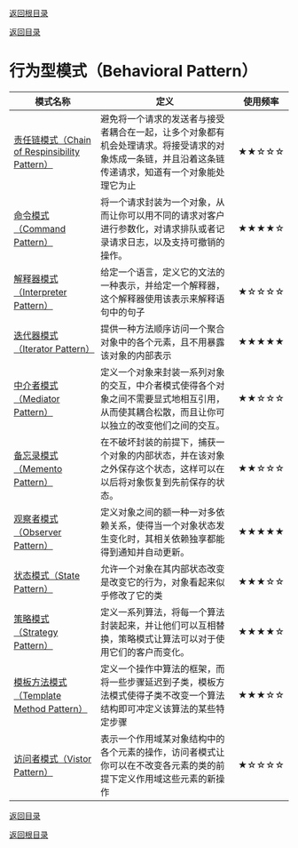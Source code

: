 [返回根目录](/README.md)

[返回目录](../README.md)

# 行为型模式（Behavioral Pattern）

| 模式名称                                                   | 定义                                                         | 使用频率 |
| ---------------------------------------------------------- | ------------------------------------------------------------ | -------- |
| [责任链模式（Chain of Respinsibility Pattern）](./CORP.md) | 避免将一个请求的发送者与接受者耦合在一起，让多个对象都有机会处理请求。将接受请求的对象炼成一条链，并且沿着这条链传递请求，知道有一个对象能处理它为止 | ★★☆☆☆    |
| [命令模式（Command Pattern）](./CP.md)                     | 将一个请求封装为一个对象，从而让你可以用不同的请求对客户进行参数化，对请求排队或者记录请求日志，以及支持可撤销的操作。 | ★★★★☆    |
| [解释器模式（Interpreter Pattern）](./IP.md)               | 给定一个语言，定义它的文法的一种表示，并给定一个解释器，这个解释器使用该表示来解释语句中的句子 | ★☆☆☆☆    |
| [迭代器模式（Iterator Pattern）](./ITP.md)                 | 提供一种方法顺序访问一个聚合对象中的各个元素，且不用暴露该对象的内部表示 | ★★★★★    |
| [中介者模式（Mediator Pattern）](./MP.md)                  | 定义一个对象来封装一系列对象的交互，中介者模式使得各个对象之间不需要显式地相互引用，从而使其耦合松散，而且让你可以独立的改变他们之间的交互。 | ★★☆☆☆    |
| [备忘录模式（Memento Pattern）](./MEP.md)                  | 在不破坏封装的前提下，捕获一个对象的内部状态，并在该对象之外保存这个状态，这样可以在以后将对象恢复到先前保存的状态。 | ★★☆☆☆    |
| [观察者模式（Observer Pattern）](./OP.md)                  | 定义对象之间的额一种一对多依赖关系，使得当一个对象状态发生变化时，其相关依赖独享都能得到通知并自动更新。 | ★★★★★    |
| [状态模式（State Pattern）](./SP.md)                       | 允许一个对象在其内部状态改变是改变它的行为，对象看起来似乎修改了它的类 | ★★★☆☆    |
| [策略模式（Strategy Pattern）](./SP.md)                    | 定义一系列算法，将每一个算法封装起来，并让他们可以互相替换，策略模式让算法可以对于使用它们的客户而变化。 | ★★★★☆    |
| [模板方法模式（Template Method Pattern）](./TMP.md)        | 定义一个操作中算法的框架，而将一些步骤延迟到子类，模板方法模式使得子类不改变一个算法结构即可冲定义该算法的某些特定步骤 | ★★★☆☆    |
| [访问者模式（Vistor Pattern）](./VP.md)                    | 表示一个作用域某对象结构中的各个元素的操作，访问者模式让你可以在不改变各元素的类的前提下定义作用域这些元素的新操作 | ★☆☆☆☆    |





[返回目录](../README.md)

[返回根目录](/README.md)